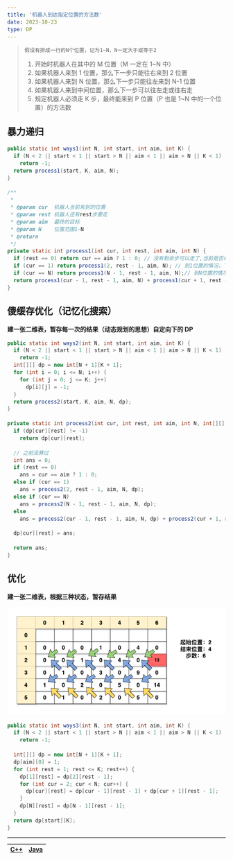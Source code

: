 ```yaml
---
title: '机器人到达指定位置的方法数'
date: 2023-10-23
type: DP
---
```


> `假设有排成一行的N个位置，记为1~N，N一定大于或等于2`
>
> 1.  开始时机器人在其中的 M 位置（M 一定在 1~N 中）
> 2.  如果机器人来到 1 位置，那么下一步只能往右来到 2 位置
> 3.  如果机器人来到 N 位置，那么下一步只能往左来到 N-1 位置
> 4.  如果机器人来到中间位置，那么下一步可以往左走或往右走
> 5.  规定机器人必须走 K 步，最终能来到 P 位置（P 也是 1~N 中的一个位置）的方法数

## 暴力递归

```java
public static int ways1(int N, int start, int aim, int K) {
  if (N < 2 || start < 1 || start > N || aim < 1 || aim > N || K < 1)
    return -1;
  return process1(start, K, aim, N);
}

/**
 *
 * @param cur  机器人当前来到的位置
 * @param rest 机器人还有rest步要走
 * @param aim  最终的目标
 * @param N    位置范围1~N
 * @return
 */
private static int process1(int cur, int rest, int aim, int N) {
  if (rest == 0) return cur == aim ? 1 : 0; // 没有剩余步可以走了,当前是否命中？
  if (cur == 1) return process1(2, rest - 1, aim, N); // 到1位置的情况，下一步要往右边走
  if (cur == N) return process1(N - 1, rest - 1, aim, N);// 到N位置的情况，下一步要往左边走
  return process1(cur - 1, rest - 1, aim, N) + process1(cur + 1, rest - 1, aim, N);
}
```

## 傻缓存优化（记忆化搜索）

**建一张二维表，暂存每一次的结果（动态规划的思想）自定向下的 DP**

```java
public static int ways2(int N, int start, int aim, int K) {
  if (N < 2 || start < 1 || start > N || aim < 1 || aim > N || K < 1)
    return -1;
  int[][] dp = new int[N + 1][K + 1];
  for (int i = 0; i <= N; i++) {
    for (int j = 0; j <= K; j++)
      dp[i][j] = -1;
  }
  return process2(start, K, aim, N, dp);
}

private static int process2(int cur, int rest, int aim, int N, int[][] dp) {
  if (dp[cur][rest] != -1)
    return dp[cur][rest];

  // 之前没算过
  int ans = 0;
  if (rest == 0)
    ans = cur == aim ? 1 : 0;
  else if (cur == 1)
    ans = process2(2, rest - 1, aim, N, dp);
  else if (cur == N)
    ans = process2(N - 1, rest - 1, aim, N, dp);
  else
    ans = process2(cur - 1, rest - 1, aim, N, dp) + process2(cur + 1, rest - 1, aim, N, dp);

  dp[cur][rest] = ans;

  return ans;
}
```

## 优化

**建一张二维表，根据三种状态，暂存结果**

![优化](/public/images/ds/dp/dp-robot-walk.drawio.png)

```java
public static int ways3(int N, int start, int aim, int K) {
  if (N < 2 || start < 1 || start > N || aim < 1 || aim > N || K < 1)
    return -1;

  int[][] dp = new int[N + 1][K + 1];
  dp[aim][0] = 1;
  for (int rest = 1; rest <= K; rest++) {
    dp[1][rest] = dp[2][rest - 1];
    for (int cur = 2; cur < N; cur++) {
      dp[cur][rest] = dp[cur - 1][rest - 1] + dp[cur + 1][rest - 1];
    }
    dp[N][rest] = dp[N - 1][rest - 1];
  }
  return dp[start][K];
}

```

<hr/>

| [C++](https://github.com/ZhengKe996/DS/blob/main/src/dp/robot_walk.cpp) | [Java](https://github.com/ZhengKe996/DS/blob/main/src/dp/robot_walk.java) |
| :---------------------------------------------------------------------: | :-----------------------------------------------------------------------: |
